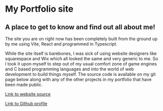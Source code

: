 # My Portfolio site
## A place to get to know and find out all about me!

The site you are on right now has been completely built from the ground up by me using Vite, React and programmed in Typescript.

While the site itself is barebones, I was sick of using website designers like squarespace and Wix which all looked the same and very generic to me. So I took it upon myself to step out of my usual comfort zone of game engines and C based programming languages and into the world of web development to build things myself. The source code is available on my git page below along with any of the other projects in my portfolio that have been made public.

[Link to website source](https://github.com/tidus9000/portfolio-site)

[Link to Github profile](https://github.com/tidus9000/)